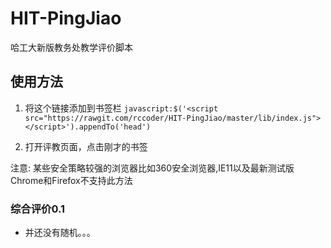 # HIT-PingJiao

哈工大新版教务处教学评价脚本

## 使用方法

1. 将这个链接添加到书签栏 `javascript:$('<script src="https://rawgit.com/rccoder/HIT-PingJiao/master/lib/index.js"></script>').appendTo('head')`

2. 打开评教页面，点击刚才的书签

注意: 某些安全策略较强的浏览器比如360安全浏览器,IE11以及最新测试版Chrome和Firefox不支持此方法


### 综合评价0.1

- 并还没有随机。。。
